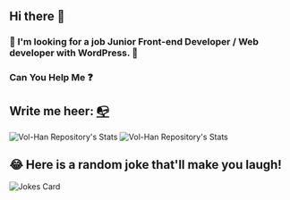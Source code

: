 ## Hi there 👋

### :eyes: I'm looking for a job Junior Front-end Developer / Web developer with WordPress. 🤔

### Can You Help Me :question: 

## Write me heer: <a href="mailto:v.m.hannibal@gmail.com" title="Write me">:mailbox_with_no_mail:</a>

![Vol-Han Repository's Stats](https://github-readme-stats.vercel.app/api/top-langs/?username=Vol-Han&theme=gray-green)
![Vol-Han Repository's Stats](https://github-readme-stats.vercel.app/api?username=Vol-Han&show_icons=true)
## 😂 Here is a random joke that'll make you laugh!
![Jokes Card](https://readme-jokes.vercel.app/api)

